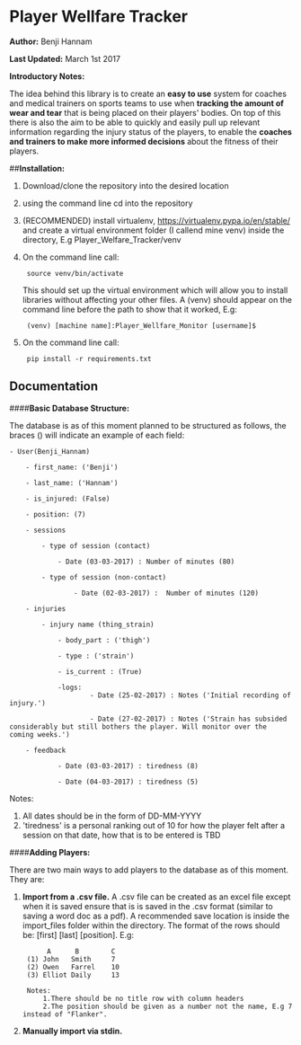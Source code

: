 # **Player Wellfare Tracker**

**Author:** Benji Hannam

**Last Updated:** March 1st 2017

**Introductory Notes:**

The idea behind this library is to create an **easy to use** system for coaches and medical trainers on sports teams to use when **tracking the amount of wear and tear** that is being placed on their players' bodies. On top of this there is also the aim to be able to quickly and easily pull up relevant information regarding the injury status of the players, to enable the **coaches and trainers to make more informed decisions** about the fitness of their players.

##**Installation:**

1. Download/clone the repository into the desired location
2. using the command line cd into the repository
3. (RECOMMENDED) install virtualenv, https://virtualenv.pypa.io/en/stable/ and create a virtual environment folder (I callend mine venv) inside the directory,
   E.g Player_Welfare_Tracker/venv

4. On the command line call:
	
		source venv/bin/activate
   
	This should set up the virtual environment which will allow you to install libraries without affecting your other files. A (venv) should appear on the command line before the path to show that it worked, E.g:

   		(venv) [machine name]:Player_Wellfare_Monitor [username]$

5. On the command line call:
	
		pip install -r requirements.txt
	

## **Documentation**

####**Basic Database Structure:**
	
The database is as of this moment planned to be structured as follows, the braces () will indicate an example of each field:

	- User(Benji_Hannam)

		- first_name: ('Benji')

		- last_name: ('Hannam')

		- is_injured: (False)

		- position: (7)

		- sessions

			- type of session (contact)

				- Date (03-03-2017) : Number of minutes (80)

			- type of session (non-contact)

					- Date (02-03-2017) :  Number of minutes (120) 

		- injuries

			- injury name (thing_strain)

				- body_part : ('thigh')

				- type : ('strain')

				- is_current : (True)

				-logs:
						- Date (25-02-2017) : Notes ('Initial recording of injury.')

						- Date (27-02-2017) : Notes ('Strain has subsided considerably but still bothers the player. Will monitor over the coming weeks.')

		- feedback

				- Date (03-03-2017) : tiredness (8)

				- Date (04-03-2017) : tiredness (5)

Notes:
	
1. All dates should be in the form of DD-MM-YYYY
2. 'tiredness' is a personal ranking out of 10 for how the player felt after a session on that date, how that is to be entered is TBD


####**Adding Players:**

There are two main ways to add players to the database as of this moment. They are:

1. **Import from a .csv file.** A .csv file can be created as an excel file except when it is saved ensure that is is saved in the .csv format (similar to saving a word doc as a pdf). A recommended save location is inside the import_files folder within the directory. The format of the rows should be: [first] [last] [position]. E.g:

		     A      B        C
		(1) John   Smith     7
		(2) Owen   Farrel	 10
		(3) Elliot Daily     13

		Notes:
			1.There should be no title row with column headers
			2.The position should be given as a number not the name, E.g 7 instead of "Flanker".

2. **Manually import via stdin.** 










